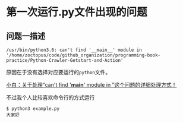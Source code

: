 # 第一次运行.py文件出现的问题  

## 问题一描述  

```
/usr/bin/python3.6: can't find '__main__' module in '/home/zoctopus/code/github_organization/programming-book-practice/Python-Crawler-Getstart-and-Action'
```

原因在于没有选择对应要运行的`python`文件。  

[小白：关于处理“can't find '__main__' module in ”这个问题的详细处理方式！](https://blog.csdn.net/weixin_43164535/article/details/82557194)  

不过我个人比较喜欢命令行的方式运行  

```
$ python3 example.py 
大家好
```


